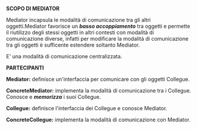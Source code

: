 **SCOPO DI MEDIATOR**

Mediator incapsula le modalità di comunicazione tra gli altri oggetti.Mediator favorisce un ***basso accoppiamento*** tra oggetti e permette il riutilizzo degli stessi oggetti in altri
contesti con modalità di comunicazione diverse, infatti per modificare la modalità di comunicazione tra gli oggetti è sufficente estendere soltanto Mediator.

E' una modalità di comunicazione centralizzata.

**PARTECIPANTI**

**Mediator:** definisce un'interfaccia per comunicare con gli oggetti Collegue.

**ConcreteMediator:** implementa la modalità di comunicazione tra i Collegue. Conosce e ***memorizza*** i suoi Collegue.

**Collegue:** definisce l'interfaccia dei Collegue e conosce Mediator.

**ConcreteCollegue:**  implementa la modalità di comunicazione con Mediator.